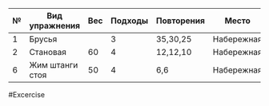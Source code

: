 

| №   | Вид упражнения  | Вес | Подходы | Повторения | Место      |
| --- | --------------- | --- | ------- | ---------- | ---------- |
| 1   | Брусья          |     | 3       | 35,30,25   | Набережная |
| 2   | Становая        | 60  | 4       | 12,12,10   | Набережная |
| 6   | Жим штанги стоя | 50  | 4       | 6,6        | Набережная |


#Excercise